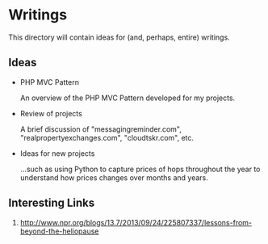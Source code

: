 # Writings

This directory will contain ideas for (and, perhaps, entire) writings.

## Ideas

* PHP MVC Pattern

	An overview of the PHP MVC Pattern developed for my projects.

* Review of projects

	A brief discussion of "messagingreminder.com", "realpropertyexchanges.com", "cloudtskr.com", etc.

* Ideas for new projects

	...such as using Python to capture prices of hops throughout the year to understand how prices changes over months and years.

## Interesting Links

1. http://www.npr.org/blogs/13.7/2013/09/24/225807337/lessons-from-beyond-the-heliopause
